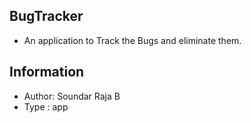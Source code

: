 ## BugTracker
 - An application to Track the Bugs and eliminate them.
## Information
 - Author: Soundar Raja B
 - Type : app